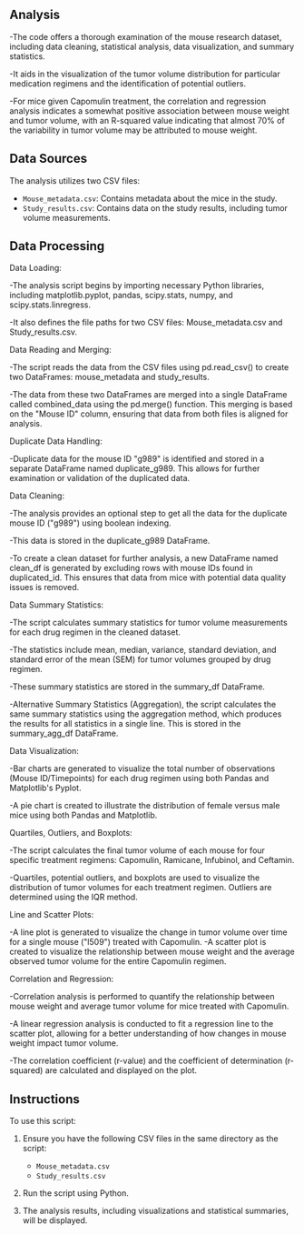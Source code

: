 ## Analysis

-The code offers a thorough examination of the mouse research dataset, including data cleaning, statistical analysis, data visualization, and summary statistics.

-It aids in the visualization of the tumor volume distribution for particular medication regimens and the identification of potential outliers.

-For mice given Capomulin treatment, the correlation and regression analysis indicates a somewhat positive association between mouse weight and tumor volume, with an R-squared value indicating that almost 70% of the variability in tumor volume may be attributed to mouse weight.



## Data Sources

The analysis utilizes two CSV files:

- `Mouse_metadata.csv`: Contains metadata about the mice in the study.
- `Study_results.csv`: Contains data on the study results, including tumor volume measurements.

## Data Processing

Data Loading:

-The analysis script begins by importing necessary Python libraries, including matplotlib.pyplot, pandas, scipy.stats, numpy, and scipy.stats.linregress.

-It also defines the file paths for two CSV files: Mouse_metadata.csv and Study_results.csv.

Data Reading and Merging:

-The script reads the data from the CSV files using pd.read_csv() to create two DataFrames: mouse_metadata and study_results.

-The data from these two DataFrames are merged into a single DataFrame called combined_data using the pd.merge() function. This merging is based on the "Mouse ID" column, ensuring that data from both files is aligned for analysis.

Duplicate Data Handling:

-Duplicate data for the mouse ID "g989" is identified and stored in a separate DataFrame named duplicate_g989. This allows for further examination or validation of the duplicated data.

Data Cleaning:

-The analysis provides an optional step to get all the data for the duplicate mouse ID ("g989") using boolean indexing. 

-This data is stored in the duplicate_g989 DataFrame.

-To create a clean dataset for further analysis, a new DataFrame named clean_df is generated by excluding rows with mouse IDs found in duplicated_id. This ensures that data from mice with potential data quality issues is removed.

Data Summary Statistics:

-The script calculates summary statistics for tumor volume measurements for each drug regimen in the cleaned dataset.

-The statistics include mean, median, variance, standard deviation, and standard error of the mean (SEM) for tumor volumes grouped by drug regimen.

-These summary statistics are stored in the summary_df DataFrame.

-Alternative Summary Statistics (Aggregation), the script calculates the same summary statistics using the aggregation method, which produces the results for all statistics in a single line. This is stored in the summary_agg_df DataFrame.

Data Visualization:

-Bar charts are generated to visualize the total number of observations (Mouse ID/Timepoints) for each drug regimen using both Pandas and Matplotlib's Pyplot.

-A pie chart is created to illustrate the distribution of female versus male mice using both Pandas and Matplotlib.

Quartiles, Outliers, and Boxplots:

-The script calculates the final tumor volume of each mouse for four specific treatment regimens: Capomulin, Ramicane, Infubinol, and Ceftamin.

-Quartiles, potential outliers, and boxplots are used to visualize the distribution of tumor volumes for each treatment regimen. Outliers are determined using the IQR method.

Line and Scatter Plots:

-A line plot is generated to visualize the change in tumor volume over time for a single mouse ("l509") treated with Capomulin.
-A scatter plot is created to visualize the relationship between mouse weight and the average observed tumor volume for the entire Capomulin regimen.

Correlation and Regression:

-Correlation analysis is performed to quantify the relationship between mouse weight and average tumor volume for mice treated with Capomulin.

-A linear regression analysis is conducted to fit a regression line to the scatter plot, allowing for a better understanding of how changes in mouse weight impact tumor volume.

-The correlation coefficient (r-value) and the coefficient of determination (r-squared) are calculated and displayed on the plot.

## Instructions

To use this script:

1. Ensure you have the following CSV files in the same directory as the script:
   - `Mouse_metadata.csv`
   - `Study_results.csv`

2. Run the script using Python.

3. The analysis results, including visualizations and statistical summaries, will be displayed.